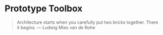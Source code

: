 # Prototype Toolbox

> Architecture starts when you carefully put two bricks together. There it
> begins.
— Ludwig Mies van de Rohe
